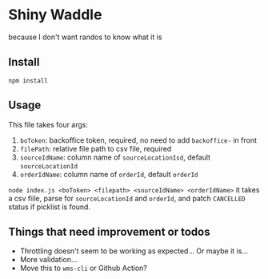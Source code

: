# Shiny Waddle
because I don't want randos to know what it is

## Install
`npm install`

## Usage
This file takes four args:
1. `boToken`: backoffice token, required, no need to add `backoffice-` in front
2. `filePath`: relative file path to csv file, required
3. `sourceIdName`: column name of `sourceLocationIsd`, default `sourceLocationId`
4. `orderIdName`: column name of `orderId`, default `orderId`


`node index.js <boToken> <filepath> <sourceIdName> <orderIdName>`
it takes a csv fiile, parse for `sourceLocationId` and `orderId`, and patch `CANCELLED` status if picklist is found.

## Things that need improvement or todos
- Throttling doesn't seem to be working as expected... Or maybe it is...
- More validation...
- Move this to `wms-cli` or Github Action?

